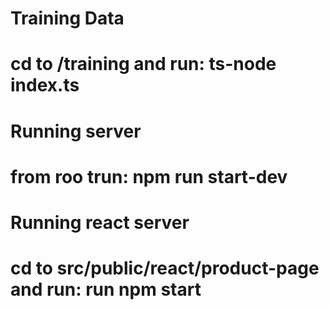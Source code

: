 # Training Data
# cd to /training and run: ts-node index.ts

# Running server
# from roo trun:  npm run start-dev

# Running react server
# cd to src/public/react/product-page and run: run npm start